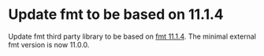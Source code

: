 # Update fmt to be based on 11.1.4

Update fmt third party library to be based
on [fmt 11.1.4](https://github.com/fmtlib/fmt/releases/tag/11.1.4).
The minimal external fmt version is now 11.0.0.
